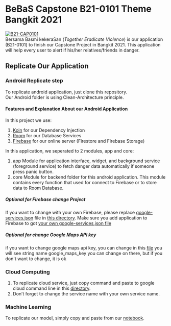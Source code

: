 # BeBaS Capstone B21-0101 Theme Bangkit 2021
[![B21-CAP0101](https://circleci.com/gh/B21-CAP0101/bebas-capstone-2021.svg?style=svg)](https://circleci.com/gh/B21-CAP0101/bebas-capstone-2021)  
   Bersama Basmi kekeraSan (<i>Together Eradicate Violence</i>) is our application (B21-0101) to finish our Capstone Project in Bangkit 2021. This application will help every user to alert if his/her relatives/friends in danger.

## Replicate Our Application

### Android Replicate step
To replicate android application, just clone this repository.  
   Our Android folder is using Clean-Architecture principle.

#### Features and Explanation About our Android Application
In this project we use:  
1. [Koin](https://insert-koin.io/) for our Dependency Injection
2. [Room](https://developer.android.com/jetpack/androidx/releases/room) for our Database Services
3. [Firebase](https://firebase.google.com/) for our online server (Firestore and Firebase Storage)  

In this application, we seperated to 2 modules, app and core:  
1. app Module for application interface, widget, and background service (foreground service) to fetch danger data automatically if someone press panic button.
2. core Module for backend folder for this android application. This module contains every function that used for connect to Firebase or to store data to Room Database.

##### Optional for Firebase change Project
If you want to change with your own Firebase, please replace [google-services.json](https://github.com/B21-CAP0101/bebas-capstone-2021/blob/master/Android/core/google-services.json) file in [this directory](https://github.com/B21-CAP0101/bebas-capstone-2021/tree/master/Android/core). Make sure you add application to Firebase to got [your own google-services.json file](https://support.google.com/firebase/answer/7015592?hl=en)  

##### Optional for change Google Maps API key
if you want to change google maps api key, you can change in this [file](https://github.com/B21-CAP0101/bebas-capstone-2021/blob/master/androidfd/core/src/main/res/values/strings.xml#L34) you will see
string name google_maps_key you can change on there, but if you don't want to change, it is ok

### Cloud Computing
1. To replicate cloud service, just copy command and paste to google cloud command line in this [directory](https://github.com/B21-CAP0101/bebas-capstone-2021/tree/master/Cloud%20Computing).
2. Don’t forget to change the service name with your own service name.

### Machine Learning
To replicate our model, simply copy and paste from our [notebook](https://github.com/B21-CAP0101/bebas-capstone-2021/blob/master/Machine%20Learning/training_custom_audio_model_in_python.ipynb).
